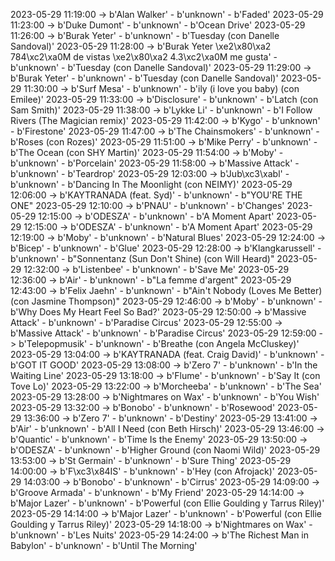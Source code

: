2023-05-29 11:19:00 -> b'Alan Walker' - b'unknown' - b'Faded'
2023-05-29 11:23:00 -> b'Duke Dumont' - b'unknown' - b'Ocean Drive'
2023-05-29 11:26:00 -> b'Burak Yeter' - b'unknown' - b'Tuesday (con Danelle Sandoval)'
2023-05-29 11:28:00 -> b'Burak Yeter \xe2\x80\xa2 784\xc2\xa0M de vistas \xe2\x80\xa2 4.3\xc2\xa0M me gusta' - b'unknown' - b'Tuesday (con Danelle Sandoval)'
2023-05-29 11:29:00 -> b'Burak Yeter' - b'unknown' - b'Tuesday (con Danelle Sandoval)'
2023-05-29 11:30:00 -> b'Surf Mesa' - b'unknown' - b'ily (i love you baby) (con Emilee)'
2023-05-29 11:33:00 -> b'Disclosure' - b'unknown' - b'Latch (con Sam Smith)'
2023-05-29 11:38:00 -> b'Lykke Li' - b'unknown' - b'I Follow Rivers (The Magician remix)'
2023-05-29 11:42:00 -> b'Kygo' - b'unknown' - b'Firestone'
2023-05-29 11:47:00 -> b'The Chainsmokers' - b'unknown' - b'Roses (con Rozes)'
2023-05-29 11:51:00 -> b'Mike Perry' - b'unknown' - b'The Ocean (con SHY Martin)'
2023-05-29 11:54:00 -> b'Moby' - b'unknown' - b'Porcelain'
2023-05-29 11:58:00 -> b'Massive Attack' - b'unknown' - b'Teardrop'
2023-05-29 12:03:00 -> b'Jub\xc3\xabl' - b'unknown' - b'Dancing In The Moonlight (con NEIMY)'
2023-05-29 12:06:00 -> b'KAYTRANADA (feat. Syd)' - b'unknown' - b"YOU'RE THE ONE"
2023-05-29 12:10:00 -> b'PNAU' - b'unknown' - b'Changes'
2023-05-29 12:15:00 -> b'ODESZA' - b'unknown' - b'A Moment Apart'
2023-05-29 12:15:00 -> b'ODESZA' - b'unknown' - b'A Moment Apart'
2023-05-29 12:19:00 -> b'Moby' - b'unknown' - b'Natural Blues'
2023-05-29 12:24:00 -> b'Bicep' - b'unknown' - b'Glue'
2023-05-29 12:28:00 -> b'Klangkarussell' - b'unknown' - b"Sonnentanz (Sun Don't Shine) (con Will Heard)"
2023-05-29 12:32:00 -> b'Listenbee' - b'unknown' - b'Save Me'
2023-05-29 12:36:00 -> b'Air' - b'unknown' - b"La femme d'argent"
2023-05-29 12:43:00 -> b'Felix Jaehn' - b'unknown' - b"Ain't Nobody (Loves Me Better) (con Jasmine Thompson)"
2023-05-29 12:46:00 -> b'Moby' - b'unknown' - b'Why Does My Heart Feel So Bad?'
2023-05-29 12:50:00 -> b'Massive Attack' - b'unknown' - b'Paradise Circus'
2023-05-29 12:55:00 -> b'Massive Attack' - b'unknown' - b'Paradise Circus'
2023-05-29 12:59:00 -> b'Telepopmusik' - b'unknown' - b'Breathe (con Angela McCluskey)'
2023-05-29 13:04:00 -> b'KAYTRANADA (feat. Craig David)' - b'unknown' - b'GOT IT GOOD'
2023-05-29 13:08:00 -> b'Zero 7' - b'unknown' - b'In the Waiting Line'
2023-05-29 13:18:00 -> b'Flume' - b'unknown' - b'Say It (con Tove Lo)'
2023-05-29 13:22:00 -> b'Morcheeba' - b'unknown' - b'The Sea'
2023-05-29 13:28:00 -> b'Nightmares on Wax' - b'unknown' - b'You Wish'
2023-05-29 13:32:00 -> b'Bonobo' - b'unknown' - b'Rosewood'
2023-05-29 13:36:00 -> b'Zero 7' - b'unknown' - b'Destiny'
2023-05-29 13:41:00 -> b'Air' - b'unknown' - b'All I Need (con Beth Hirsch)'
2023-05-29 13:46:00 -> b'Quantic' - b'unknown' - b'Time Is the Enemy'
2023-05-29 13:50:00 -> b'ODESZA' - b'unknown' - b'Higher Ground (con Naomi Wild)'
2023-05-29 13:53:00 -> b'St Germain' - b'unknown' - b'Sure Thing'
2023-05-29 14:00:00 -> b'F\xc3\x84IS' - b'unknown' - b'Hey (con Afrojack)'
2023-05-29 14:03:00 -> b'Bonobo' - b'unknown' - b'Cirrus'
2023-05-29 14:09:00 -> b'Groove Armada' - b'unknown' - b'My Friend'
2023-05-29 14:14:00 -> b'Major Lazer' - b'unknown' - b'Powerful (con Ellie Goulding y Tarrus Riley)'
2023-05-29 14:14:00 -> b'Major Lazer' - b'unknown' - b'Powerful (con Ellie Goulding y Tarrus Riley)'
2023-05-29 14:18:00 -> b'Nightmares on Wax' - b'unknown' - b'Les Nuits'
2023-05-29 14:24:00 -> b'The Richest Man in Babylon' - b'unknown' - b'Until The Morning'
